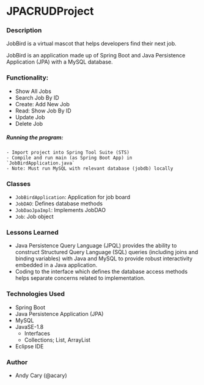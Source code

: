 # JPACRUDProject

### Description

JobBird is a virtual mascot that helps developers find their next job.

JobBird is an application made up of Spring Boot and Java Persistence Application (JPA) with a MySQL database.

### Functionality:
- Show All Jobs
- Search Job By ID
- Create: Add New Job
- Read: Show Job By ID
- Update Job
- Delete Job

##### Running the program:
```
- Import project into Spring Tool Suite (STS)
- Compile and run main (as Spring Boot App) in `JobBirdApplication.java`
- Note: Must run MySQL with relevant database (jobdb) locally
```

### Classes

- `JobBirdApplication`: Application for job board
- `JobDAO`: Defines database methods
- `JobDaoJpaImpl`: Implements JobDAO
- `Job`: Job object

### Lessons Learned

- Java Persistence Query Language (JPQL) provides the ability to construct Structured Query Language (SQL) queries (including joins and binding variables) with Java and MySQL to provide robust interactivity embedded in a Java application.
- Coding to the interface which defines the database access methods helps separate concerns related to implementation.

### Technologies Used

- Spring Boot 
- Java Persistence Application (JPA)
- MySQL
- JavaSE-1.8
  - Interfaces
  - Collections; List, ArrayList
- Eclipse IDE

### Author

- Andy Cary (@acary)
